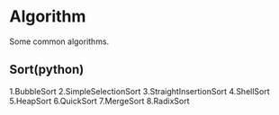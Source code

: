 # Algorithm
Some common algorithms.

## Sort(python)
1.BubbleSort
2.SimpleSelectionSort
3.StraightInsertionSort
4.ShellSort
5.HeapSort
6.QuickSort
7.MergeSort
8.RadixSort
